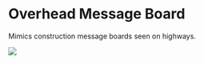 # Overhead Message Board
Mimics construction message boards seen on highways.

<img src="http://media.al.com/spotnews/photo/8017004-large.jpg">
